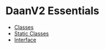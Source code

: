 ﻿# DaanV2 Essentials

* [Classes](Classes.md)
* [Static Classes](Static-classes.md)
* [Interface](Interfaces.md)
 